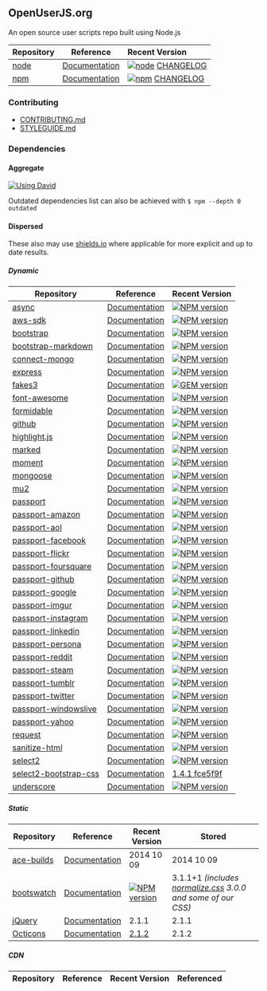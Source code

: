 ## OpenUserJS.org

An open source user scripts repo built using Node.js

Repository | Reference | Recent Version
:--- | :---: | :---
[node][nodeGHUrl] | [Documentation][nodeDOCUrl] | [![node][nodeVersionImage]][nodeDLUrl] [CHANGELOG][nodeGHReleasesUrl]
[npm][npmGHUrl] | [Documentation][npmDOCUrl] | [![npm][npmNPMVersionImage]][npmNPMUrl] [CHANGELOG][npmGHReleasesUrl]

### Contributing

* [CONTRIBUTING.md][contributing]
* [STYLEGUIDE.md][styleguide]

### Dependencies

#### Aggregate

[![Using David][davidImageViaShields]][davidReport]

Outdated dependencies list can also be achieved with `$ npm --depth 0 outdated`

#### Dispersed
These also may use [shields.io][shieldsHomepage] where applicable for more explicit and up to date results.

##### Dynamic
Repository | Reference | Recent Version
--- | --- | ---
[async][asyncGHUrl] | [Documentation][asyncDOCUrl] | [![NPM version][asyncNPMVersionImage]][asyncNPMUrl]
[aws-sdk][aws-sdkGHUrl] | [Documentation][aws-sdkDOCUrl] | [![NPM version][aws-sdkNPMVersionImage]][aws-sdkNPMUrl]
[bootstrap][bootstrapGHUrl] | [Documentation][bootstrapDOCUrl] | [![NPM version][bootstrapNPMVersionImage]][bootstrapNPMUrl]
[bootstrap-markdown][bootstrap-markdownGHUrl] | [Documentation][bootstrap-markdownDOCUrl] | [![NPM version][bootstrap-markdownNPMVersionImage]][bootstrap-markdownNPMUrl]
[connect-mongo][connect-mongoGHUrl] | [Documentation][connect-mongoDOCUrl] | [![NPM version][connect-mongoNPMVersionImage]][connect-mongoNPMUrl]
[express][expressGHUrl] | [Documentation][expressDOCUrl] | [![NPM version][expressNPMVersionImage]][expressNPMUrl]
[fakes3][fakes3GHUrl] | [Documentation][fakes3DOCUrl] | [![GEM version][fakes3GEMVersionImage]][fakes3GEMUrl]
[font-awesome][font-awesomeGHUrl] | [Documentation][font-awesomeDOCUrl] | [![NPM version][font-awesomeNPMVersionImage]][font-awesomeNPMUrl]
[formidable][formidableGHUrl] | [Documentation][formidableDOCUrl] | [![NPM version][formidableNPMVersionImage]][formidableNPMUrl]
[github][githubGHUrl] | [Documentation][githubDOCUrl] | [![NPM version][githubNPMVersionImage]][githubNPMUrl]
[highlight.js][highlight.jsGHUrl] | [Documentation][highlight.jsDOCUrl] | [![NPM version][highlight.jsNPMVersionImage]][highlight.jsNPMUrl]
[marked][markedGHUrl] | [Documentation][markedDOCUrl] | [![NPM version][markedNPMVersionImage]][markedNPMUrl]
[moment][momentGHUrl] | [Documentation][momentDOCUrl] | [![NPM version][momentNPMVersionImage]][momentNPMUrl]
[mongoose][mongooseGHUrl] | [Documentation][mongooseDOCUrl] | [![NPM version][mongooseNPMVersionImage]][mongooseNPMUrl]
[mu2][mu2GHUrl] | [Documentation][mu2DOCUrl] | [![NPM version][mu2NPMVersionImage]][mu2NpmUrl]
[passport][passportGHUrl] | [Documentation][passportDOCUrl] | [![NPM version][passportNPMVersionImage]][passportNPMUrl]
[passport-amazon][passport-amazonGHUrl] | [Documentation][passport-amazonDOCUrl] | [![NPM version][passport-amazonNPMVersionImage]][passport-amazonNPMUrl]
[passport-aol][passport-aolGHUrl] | [Documentation][passport-aolDOCUrl] | [![NPM version][passport-aolNPMVersionImage]][passport-aolNPMUrl]
[passport-facebook][passport-facebookGHUrl] | [Documentation][passport-facebookDOCUrl] | [![NPM version][passport-facebookNPMVersionImage]][passport-facebookNPMUrl]
[passport-flickr][passport-flickrGHUrl] | [Documentation][passport-flickrDOCUrl] | [![NPM version][passport-flickrNPMVersionImage]][passport-flickrNPMUrl]
[passport-foursquare][passport-foursquareGHUrl] | [Documentation][passport-foursquareDOCUrl] | [![NPM version][passport-foursquareNPMVersionImage]][passport-foursquareNPMUrl]
[passport-github][passport-githubGHUrl] | [Documentation][passport-githubDOCUrl] | [![NPM version][passport-githubNPMVersionImage]][passport-githubNPMUrl]
[passport-google][passport-googleGHUrl] | [Documentation][passport-googleDOCUrl] | [![NPM version][passport-googleNPMVersionImage]][passport-googleNPMUrl]
[passport-imgur][passport-imgurGHUrl] | [Documentation][passport-imgurDOCUrl] | [![NPM version][passport-imgurNPMVersionImage]][passport-imgurNPMUrl]
[passport-instagram][passport-instagramGHUrl] | [Documentation][passport-instagramDOCUrl] | [![NPM version][passport-instagramNPMVersionImage]][passport-instagramNPMUrl]
[passport-linkedin][passport-linkedinGHUrl] | [Documentation][passport-linkedinDOCUrl] | [![NPM version][passport-linkedinNPMVersionImage]][passport-linkedinNPMUrl]
[passport-persona][passport-personaGHUrl] | [Documentation][passport-personaDOCUrl] | [![NPM version][passport-personaNPMVersionImage]][passport-personaNPMUrl]
[passport-reddit][passport-redditGHUrl] | [Documentation][passport-redditDOCUrl] | [![NPM version][passport-redditNPMVersionImage]][passport-redditNPMUrl]
[passport-steam][passport-steamGHUrl] | [Documentation][passport-steamDOCUrl] | [![NPM version][passport-steamNPMVersionImage]][passport-steamNPMUrl]
[passport-tumblr][passport-tumblrGHUrl] | [Documentation][passport-tumblrDOCUrl] | [![NPM version][passport-tumblrNPMVersionImage]][passport-tumblrNPMUrl]
[passport-twitter][passport-twitterGHUrl] | [Documentation][passport-twitterDOCUrl] | [![NPM version][passport-twitterNPMVersionImage]][passport-twitterNPMUrl]
[passport-windowslive][passport-windowsliveGHUrl] | [Documentation][passport-windowsliveDOCUrl] | [![NPM version][passport-windowsliveNPMVersionImage]][passport-windowsliveNPMUrl]
[passport-yahoo][passport-yahooGHUrl] | [Documentation][passport-yahooDOCUrl] | [![NPM version][passport-yahooNPMVersionImage]][passport-yahooNPMUrl]
[request][requestGHUrl] | [Documentation][requestDOCUrl] | [![NPM version][requestNPMVersionImage]][requestNPMUrl]
[sanitize-html][sanitize-htmlGHUrl] | [Documentation][sanitize-htmlDOCUrl] | [![NPM version][sanitize-htmlNPMVersionImage]][sanitize-htmlNPMUrl]
[select2][select2GHUrl] | [Documentation][select2DOCUrl] | [![NPM version][select2NPMVersionImage]][select2NPMUrl]
[select2-bootstrap-css][select2-bootstrap-cssGHUrl] | [Documentation][select2-bootstrap-cssDOCUrl] | [1.4.1 fce5f9f][select2-bootstrap-cssGHHASHUrl]
[underscore][underscoreGHUrl] | [Documentation][underscoreDOCUrl] | [![NPM version][underscoreNPMVersionImage]][underscoreNPMUrl]


##### Static

Repository | Reference | Recent Version | Stored
--- | --- | ---| ---
[ace-builds][ace-buildsGHUrl] | [Documentation][ace-buildsDOCUrl] | 2014 10 09 | 2014 10 09
[bootswatch][bootswatchGHUrl] | [Documentation][bootswatchDOCUrl] | [![NPM version][bootswatchNPMVersionImage]][bootswatchNPMUrl] | 3.1.1+1 *(includes [normalize.css][normalizeGHUrl] 3.0.0 and some of our CSS)*
[jQuery][jQueryUrl] | [Documentation][jQueryDOCUrl] | 2.1.1 | 2.1.1
[Octicons][OcticonsGHUrl] | [Documentation][OcticonsDOCUrl] | [2.1.2][OcticonsUrl] | 2.1.2


##### CDN

Repository | Reference | Recent Version | Referenced
--- | --- | --- | ---


[nodeDLUrl]: http://nodejs.org/download/
[nodeGHUrl]: https://github.com/joyent/node
[nodeGHReleasesUrl]: https://github.com/joyent/node/releases
[nodeDOCUrl]: http://nodejs.org/documentation/
[nodeVersionImage]: http://img.shields.io/node/v/gh-badges.svg

[npmNPMUrl]: https://www.npmjs.org/package/npm
[npmNPMVersionImage]: http://img.shields.io/npm/v/npm.svg
[npmGHReleasesUrl]: https://github.com/npm/npm/releases
[npmGHUrl]: https://github.com/npm/npm/
[npmDOCUrl]: https://github.com/npm/npm/blob/master/README.md


[davidImageViaShields]: http://img.shields.io/david/openuserjs/openuserjs.org.svg?style=flat
[davidReport]: https://david-dm.org/OpenUserJS/OpenUserJS.org

[shieldsHomepage]: http://shields.io/

[asyncGHUrl]: https://github.com/caolan/async
[asyncDOCUrl]: https://github.com/caolan/async/blob/master/README.md
[asyncNPMUrl]: https://npmjs.org/package/async
[asyncNPMVersionImage]: https://img.shields.io/npm/v/async.svg?style=flat

[aws-sdkGHUrl]: https://github.com/aws/aws-sdk-js
[aws-sdkDOCUrl]: https://github.com/aws/aws-sdk-js/blob/master/README.md
[aws-sdkNPMUrl]: https://npmjs.org/package/aws-sdk
[aws-sdkNPMVersionImage]: https://img.shields.io/npm/v/aws-sdk.svg?style=flat

[connect-mongoGHUrl]: https://github.com/kcbanner/connect-mongo
[connect-mongoDOCUrl]: https://github.com/kcbanner/connect-mongo/blob/master/Readme.md
[connect-mongoNPMUrl]: https://npmjs.org/package/connect-mongo
[connect-mongoNPMVersionImage]: https://img.shields.io/npm/v/connect-mongo.svg?style=flat

[expressGHUrl]: https://github.com/strongloop/express
[expressDOCUrl]: http://expressjs.com/
[expressNPMUrl]: https://www.npmjs.org/package/express
[expressNPMVersionImage]: https://img.shields.io/npm/v/express.svg?style=flat

[fakes3GHUrl]: https://github.com/jubos/fake-s3
[fakes3DOCUrl]: http://www.rubydoc.info/gems/fakes3
[fakes3GEMUrl]: http://rubygems.org/gems/fakes3
[fakes3GEMVersionImage]: http://img.shields.io/gem/v/fakes3.svg?style=flat

[formidableGHUrl]: https://github.com/felixge/node-formidable
[formidableDOCUrl]: https://github.com/felixge/node-formidable/blob/master/Readme.md
[formidableNPMUrl]: https://npmjs.org/package/formidable
[formidableNPMVersionImage]: https://img.shields.io/npm/v/formidable.svg?style=flat

[githubGHUrl]: https://github.com/mikedeboer/node-github
[githubDOCUrl]: https://github.com/mikedeboer/node-github/blob/master/README.md
[githubNPMUrl]: https://npmjs.org/package/github
[githubNPMVersionImage]: https://img.shields.io/npm/v/github.svg?style=flat

[highlight.jsGHUrl]: https://github.com/isagalaev/highlight.js
[highlight.jsDOCUrl]: https://highlightjs.org/
[highlight.jsNPMUrl]: https://npmjs.org/package/highlight.js
[highlight.jsNPMVersionImage]: https://img.shields.io/npm/v/highlight.js.svg?style=flat

[markedGHUrl]: https://github.com/chjj/marked
[markedDOCUrl]: https://github.com/chjj/marked/blob/master/README.md
[markedNPMUrl]: https://npmjs.org/package/marked
[markedNPMVersionImage]: https://img.shields.io/npm/v/marked.svg?style=flat

[momentGHUrl]: https://github.com/moment/moment
[momentDOCUrl]: http://momentjs.com/docs/
[momentNPMUrl]: https://npmjs.org/package/moment
[momentNPMVersionImage]: https://img.shields.io/npm/v/moment.svg?style=flat

[mongooseGHUrl]: https://github.com/LearnBoost/mongoose
[mongooseDOCUrl]: http://mongoosejs.com
[mongooseNPMUrl]: https://npmjs.org/package/mongoose
[mongooseNPMVersionImage]: https://img.shields.io/npm/v/mongoose.svg?style=flat

[mu2GHUrl]: https://github.com/raycmorgan/Mu
[mu2DOCUrl]: https://github.com/raycmorgan/Mu/blob/master/README.md
[mu2NPMUrl]: https://www.npmjs.org/package/mu2
[mu2NPMVersionImage]: https://img.shields.io/npm/v/mu2.svg?style=flat

[passportGHUrl]: https://github.com/jaredhanson/passport
[passportDOCUrl]: http://passportjs.org/
[passportNPMUrl]: https://npmjs.org/package/passport
[passportNPMVersionImage]: https://img.shields.io/npm/v/passport.svg?style=flat

[passport-amazonGHUrl]: https://github.com/jaredhanson/passport-amazon
[passport-amazonDOCUrl]: https://github.com/jaredhanson/passport-amazon/blob/master/README.md
[passport-amazonNPMUrl]: https://npmjs.org/package/passport-amazon
[passport-amazonNPMVersionImage]: https://img.shields.io/npm/v/passport-amazon.svg?style=flat

[passport-aolGHUrl]: http://github.com/jaredhanson/passport-aol
[passport-aolDOCUrl]: https://github.com/jaredhanson/passport-aol/blob/master/README.md
[passport-aolNPMUrl]: https://npmjs.org/package/passport-aol
[passport-aolNPMVersionImage]: https://img.shields.io/npm/v/passport-aol.svg?style=flat

[passport-facebookGHUrl]: https://github.com/jaredhanson/passport-facebook
[passport-facebookDOCUrl]: https://github.com/jaredhanson/passport-facebook/blob/master/README.md
[passport-facebookNPMUrl]: https://npmjs.org/package/passport-facebook
[passport-facebookNPMVersionImage]: https://img.shields.io/npm/v/passport-facebook.svg?style=flat

[passport-flickrGHUrl]: https://github.com/johnnyhalife/passport-flickr
[passport-flickrDOCUrl]: https://github.com/johnnyhalife/passport-flickr/blob/master/README.md
[passport-flickrNPMUrl]: https://npmjs.org/package/passport-flickr
[passport-flickrNPMVersionImage]: https://img.shields.io/npm/v/passport-flickr.svg?style=flat

[passport-foursquareGHUrl]: https://github.com/jaredhanson/passport-foursquare
[passport-foursquareDOCUrl]: https://github.com/jaredhanson/passport-foursquare/blob/master/README.md
[passport-foursquareNPMUrl]: https://npmjs.org/package/passport-foursquare
[passport-foursquareNPMVersionImage]: https://img.shields.io/npm/v/passport-foursquare.svg?style=flat

[passport-githubGHUrl]: https://github.com/jaredhanson/passport-github
[passport-githubDOCUrl]: https://github.com/jaredhanson/passport-github/blob/master/README.md
[passport-githubNPMUrl]: https://npmjs.org/package/passport-github
[passport-githubNPMVersionImage]: https://img.shields.io/npm/v/passport-github.svg?style=flat

[passport-googleGHUrl]: https://github.com/jaredhanson/passport-google
[passport-googleDOCUrl]: https://github.com/jaredhanson/passport-google/blob/master/README.md
[passport-googleNPMUrl]: https://npmjs.org/package/passport-google
[passport-googleNPMVersionImage]: https://img.shields.io/npm/v/passport-google.svg?style=flat

[passport-imgurGHUrl]: https://github.com/mindfreakthemon/passport-imgur
[passport-imgurDOCUrl]: https://github.com/mindfreakthemon/passport-imgur/blob/master/README.md
[passport-imgurNPMUrl]: https://npmjs.org/package/passport-imgur
[passport-imgurNPMVersionImage]: https://img.shields.io/npm/v/passport-imgur.svg?style=flat

[passport-instagramGHUrl]: https://github.com/jaredhanson/passport-instagram
[passport-instagramDOCUrl]: https://github.com/jaredhanson/passport-instagram/blob/master/README.md
[passport-instagramNPMUrl]: https://npmjs.org/package/passport-instagram
[passport-instagramNPMVersionImage]: https://img.shields.io/npm/v/passport-instagram.svg?style=flat

[passport-linkedinGHUrl]: https://github.com/jaredhanson/passport-linkedin
[passport-linkedinDOCUrl]:  https://github.com/jaredhanson/passport-linkedin/blob/master/README.md
[passport-linkedinNPMUrl]: https://npmjs.org/package/passport-linkedin
[passport-linkedinNPMVersionImage]: https://img.shields.io/npm/v/passport-linkedin.svg?style=flat

[passport-personaGHUrl]: https://github.com/jaredhanson/passport-persona
[passport-personaDOCUrl]: https://github.com/jaredhanson/passport-persona/blob/master/README.md
[passport-personaNPMUrl]: https://npmjs.org/package/passport-persona
[passport-personaNPMVersionImage]: https://img.shields.io/npm/v/passport-persona.svg?style=flat

[passport-redditGHUrl]: https://github.com/Slotos/passport-reddit
[passport-redditDOCUrl]: https://github.com/Slotos/passport-reddit/blob/master/README.md
[passport-redditNPMUrl]: https://npmjs.org/package/passport-reddit
[passport-redditNPMVersionImage]: https://img.shields.io/npm/v/passport-reddit.svg?style=flat

[passport-steamGHUrl]: https://github.com/liamcurry/passport-steam
[passport-steamDOCUrl]: https://github.com/liamcurry/passport-steam/blob/master/README.md
[passport-steamNPMUrl]: https://npmjs.org/package/passport-steam
[passport-steamNPMVersionImage]: https://img.shields.io/npm/v/passport-steam.svg?style=flat

[passport-tumblrGHUrl]: https://github.com/jaredhanson/passport-tumblr
[passport-tumblrDOCUrl]: https://github.com/jaredhanson/passport-tumblr/blob/master/README.md
[passport-tumblrNPMUrl]: https://npmjs.org/package/passport-tumblr
[passport-tumblrNPMVersionImage]: https://img.shields.io/npm/v/passport-tumblr.svg?style=flat

[passport-twitterGHUrl]: https://github.com/jaredhanson/passport-twitter
[passport-twitterDOCUrl]: https://github.com/jaredhanson/passport-twitter/blob/master/README.md
[passport-twitterNPMUrl]: https://npmjs.org/package/passport-twitter
[passport-twitterNPMVersionImage]: https://img.shields.io/npm/v/passport-twitter.svg?style=flat

[passport-windowsliveGHUrl]: https://github.com/jaredhanson/passport-windowslive
[passport-windowsliveDOCUrl]: https://github.com/jaredhanson/passport-windowslive/blob/master/README.md
[passport-windowsliveNPMUrl]: https://npmjs.org/package/passport-windowslive
[passport-windowsliveNPMVersionImage]: https://img.shields.io/npm/v/passport-windowslive.svg?style=flat

[passport-yahooGHUrl]: https://github.com/jaredhanson/passport-yahoo
[passport-yahooDOCUrl]: https://github.com/jaredhanson/passport-yahoo/blob/master/README.md
[passport-yahooNPMUrl]: https://npmjs.org/package/passport-yahoo
[passport-yahooNPMVersionImage]: https://img.shields.io/npm/v/passport-yahoo.svg?style=flat

[requestGHUrl]: https://github.com/mikeal/request
[requestDOCUrl]: https://github.com/mikeal/request/blob/master/README.md
[requestNPMUrl]: https://npmjs.org/package/request
[requestNPMVersionImage]: https://img.shields.io/npm/v/request.svg?style=flat

[sanitize-htmlGHUrl]: https://github.com/punkave/sanitize-html
[sanitize-htmlDOCUrl]: https://github.com/punkave/sanitize-html/blob/master/README.md
[sanitize-htmlNPMUrl]: https://npmjs.org/package/sanitize-html
[sanitize-htmlNPMVersionImage]: https://img.shields.io/npm/v/sanitize-html.svg?style=flat

[underscoreGHUrl]: https://github.com/jashkenas/underscore
[underscoreDOCUrl]: http://underscorejs.org/
[underscoreNPMUrl]: https://npmjs.org/package/underscore
[underscoreNPMVersionImage]: https://img.shields.io/npm/v/underscore.svg?style=flat


[ace-buildsGHUrl]: https://github.com/ajaxorg/ace-builds/tree/master/src
[ace-buildsDOCUrl]: https://github.com/ajaxorg/ace-builds/blob/master/README.md

[bootswatchGHUrl]: https://github.com/thomaspark/bootswatch/blob/gh-pages/custom/bootstrap.css
[bootswatchREPOUrl]: http://bootswatch.com
[bootswatchNPMUrl]: https://www.npmjs.org/package/bootswatch
[bootswatchNPMVersionImage]: https://img.shields.io/npm/v/bootswatch.svg?style=flat
[bootswatchDOCUrl]: https://github.com/thomaspark/bootswatch/blob/gh-pages/README.md
[bootswatchBSUrl]: http://bootswatch.com/bower_components/bootstrap/dist/css/bootstrap.css

[font-awesomeGHUrl]: https://github.com/FortAwesome/Font-Awesome
[font-awesomeDOCUrl]: http://fontawesome.io/
[font-awesomeNPMUrl]: https://npmjs.org/package/font-awesome
[font-awesomeNPMVersionImage]: https://img.shields.io/npm/v/font-awesome.svg?style=flat

[jQueryUrl]: http://jquery.com/
[jQueryDOCUrl]: http://api.jquery.com/

[OcticonsUrl]: https://octicons.github.com/
[OcticonsGHUrl]: https://github.com/github/octicons
[OcticonsDOCUrl]: https://octicons.github.com/usage/

[normalizeGHUrl]: https://github.com/necolas/normalize.css
[normalizeDOCUrl]: http://git.io/normalize

[select2GHUrl]: https://github.com/ivaynberg/select2
[select2DOCUrl]: http://ivaynberg.github.io/select2
[select2NPMUrl]: https://www.npmjs.org/package/select2
[select2NPMVersionImage]: https://img.shields.io/npm/v/select2.svg?style=flat

[bootstrapUrl]: http://getbootstrap.com/
[bootstrapGHUrl]: https://github.com/twbs/bootstrap
[bootstrapDOCUrl]: http://getbootstrap.com/components/
[bootstrapNPMUrl]: https://www.npmjs.org/package/bootstrap
[bootstrapNPMVersionImage]: https://img.shields.io/npm/v/bootstrap.svg?style=flat

[bootstrap-markdownGHUrl]: https://github.com/toopay/bootstrap-markdown
[bootstrap-markdownDOCUrl]: http://toopay.github.io/bootstrap-markdown/
[bootstrap-markdownNPMUrl]: https://www.npmjs.org/package/bootstrap-markdown
[bootstrap-markdownNPMVersionImage]: https://img.shields.io/npm/v/bootstrap-markdown.svg?style=flat

[select2-bootstrap-cssGHUrl]: https://github.com/t0m/select2-bootstrap-css/blob/bootstrap3/select2-bootstrap.css
[select2-bootstrap-cssDOCUrl]: https://github.com/t0m/select2-bootstrap-css/blob/bootstrap3/README.md
[select2-bootstrap-cssGHHASHUrl]: https://github.com/t0m/select2-bootstrap-css/blob/fce5f9f984b0cc6c8483ce7225ad2639f3a4dae5/select2-bootstrap.css


[styleguide]: STYLEGUIDE.md
[contributing]: CONTRIBUTING.md
